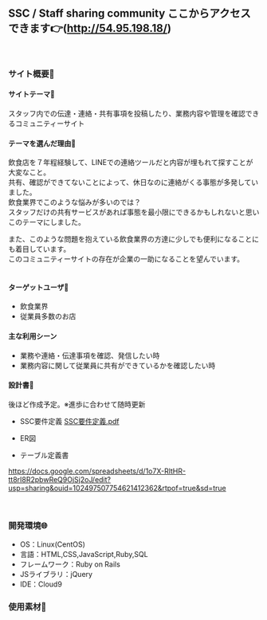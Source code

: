 ## SSC / Staff sharing community ここからアクセスできます👉(​http://54.95.198.18/)
​
### サイト概要🌈
#### サイトテーマ🍴
スタッフ内での伝達・連絡・共有事項を投稿したり、業務内容や管理を確認できるコミュニティーサイト

#### テーマを選んだ理由💭
飲食店を７年程経験して、LINEでの連絡ツールだと内容が埋もれて探すことが大変なこと。<br>
共有、確認ができてないことによって、休日なのに連絡がくる事態が多発していました。<br>
飲食業界でこのような悩みが多いのでは？<br>
スタッフだけの共有サービスがあれば事態を最小限にできるかもしれないと思いこのテーマにしました。

また、このような問題を抱えている飲食業界の方達に少しでも便利になることにも着目しています。<br>
このコミュニティーサイトの存在が企業の一助になることを望んでいます。<br>
​
#### ターゲットユーザ🙌
- 飲食業界
- 従業員多数のお店
​
#### 主な利用シーン
- 業務や連絡・伝達事項を確認、発信したい時
- 業務内容に関して従業員に共有ができているかを確認したい時
​
#### 設計書📝
後ほど作成予定。※進歩に合わせて随時更新
- SSC要件定義    [SSC要件定義.pdf]()


- ER図
  

- テーブル定義書
  
https://docs.google.com/spreadsheets/d/1o7X-RltHR-tt8rI8R2pbwReQ9OjSj2oJ/edit?usp=sharing&ouid=102497507754621412362&rtpof=true&sd=true


​
### 開発環境🌐
- OS：Linux(CentOS)
- 言語：HTML,CSS,JavaScript,Ruby,SQL
- フレームワーク：Ruby on Rails
- JSライブラリ：jQuery
- IDE：Cloud9
​
### 使用素材🎨
